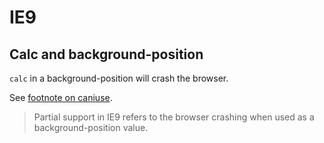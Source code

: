 # IE9

## Calc and background-position
`calc` in a background-position will crash the browser.

See [footnote on caniuse](http://caniuse.com/#search=calc).

> Partial support in IE9 refers to the browser crashing when used as a background-position value.
